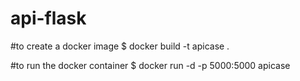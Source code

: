 # api-flask

#to create a docker image
$ docker build -t apicase .

#to run the docker container
$ docker run -d -p 5000:5000 apicase


